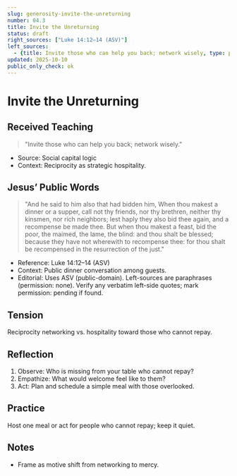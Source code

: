 ```yaml
---
slug: generosity-invite-the-unreturning
number: 04.3
title: Invite the Unreturning
status: draft
right_sources: ["Luke 14:12–14 (ASV)"]
left_sources:
  - {title: Invite those who can help you back; network wisely, type: paraphrase, permission: none}
updated: 2025-10-10
public_only_check: ok
---
```


# Invite the Unreturning

## Received Teaching
> "Invite those who can help you back; network wisely."
- Source: Social capital logic
- Context: Reciprocity as strategic hospitality.

## Jesus’ Public Words
> "And he said to him also that had bidden him, When thou makest a dinner or a supper, call not thy friends, nor thy brethren, neither thy kinsmen, nor rich neighbors; lest haply they also bid thee again, and a recompense be made thee. But when thou makest a feast, bid the poor, the maimed, the lame, the blind: and thou shalt be blessed; because they have not wherewith to recompense thee: for thou shalt be recompensed in the resurrection of the just."
- Reference: Luke 14:12–14 (ASV)
- Context: Public dinner conversation among guests.
- Editorial: Uses ASV (public-domain). Left-sources are paraphrases (permission: none). Verify any verbatim left-side quotes; mark permission: pending if found.

## Tension
Reciprocity networking vs. hospitality toward those who cannot repay.

## Reflection
1. Observe: Who is missing from your table who cannot repay?
2. Empathize: What would welcome feel like to them?
3. Act: Plan and schedule a simple meal with those overlooked.

## Practice
Host one meal or act for people who cannot repay; keep it quiet.

## Notes
- Frame as motive shift from networking to mercy.
